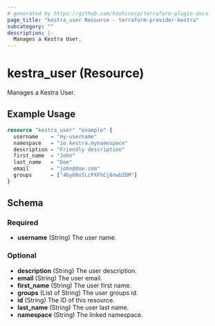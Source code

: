 ```yaml
---
# generated by https://github.com/hashicorp/terraform-plugin-docs
page_title: "kestra_user Resource - terraform-provider-kestra"
subcategory: ""
description: |-
  Manages a Kestra User.
---
```


# kestra_user (Resource)

Manages a Kestra User.

## Example Usage

```terraform
resource "kestra_user" "example" {
  username    = "my-username"
  namespace   = "io.kestra.mynamespace"
  description = "Friendly description"
  first_name  = "John"
  last_name   = "Doe"
  email       = "john@doe.com"
  groups      = ["4by6NvSLcPXFhCj8nwbZOM"]
}
```

<!-- schema generated by tfplugindocs -->
## Schema

### Required

- **username** (String) The user name.

### Optional

- **description** (String) The user description.
- **email** (String) The user email.
- **first_name** (String) The user first name.
- **groups** (List of String) The user groups id.
- **id** (String) The ID of this resource.
- **last_name** (String) The user last name.
- **namespace** (String) The linked namespace.


